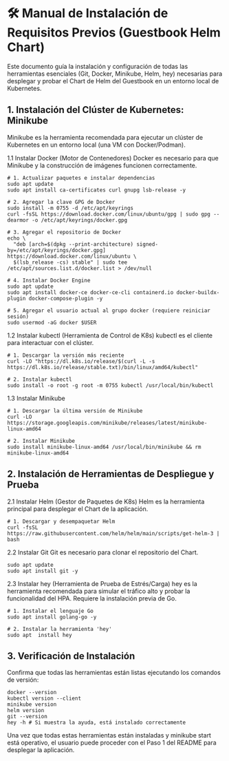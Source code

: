 # 🛠️ Manual de Instalación de Requisitos Previos (Guestbook Helm Chart)
Este documento guía la instalación y configuración de todas las herramientas esenciales (Git, Docker, Minikube, Helm, hey) necesarias para desplegar y probar el Chart de Helm del Guestbook en un entorno local de Kubernetes.

## 1. Instalación del Clúster de Kubernetes: Minikube
Minikube es la herramienta recomendada para ejecutar un clúster de Kubernetes en un entorno local (una VM con Docker/Podman).

1.1 Instalar Docker (Motor de Contenedores)
Docker es necesario para que Minikube y la construcción de imágenes funcionen correctamente.

```
# 1. Actualizar paquetes e instalar dependencias
sudo apt update
sudo apt install ca-certificates curl gnupg lsb-release -y

# 2. Agregar la clave GPG de Docker
sudo install -m 0755 -d /etc/apt/keyrings
curl -fsSL https://download.docker.com/linux/ubuntu/gpg | sudo gpg --dearmor -o /etc/apt/keyrings/docker.gpg

# 3. Agregar el repositorio de Docker
echo \
  "deb [arch=$(dpkg --print-architecture) signed-by=/etc/apt/keyrings/docker.gpg] https://download.docker.com/linux/ubuntu \
  $(lsb_release -cs) stable" | sudo tee /etc/apt/sources.list.d/docker.list > /dev/null

# 4. Instalar Docker Engine
sudo apt update
sudo apt install docker-ce docker-ce-cli containerd.io docker-buildx-plugin docker-compose-plugin -y

# 5. Agregar el usuario actual al grupo docker (requiere reiniciar sesión)
sudo usermod -aG docker $USER
```
1.2 Instalar kubectl (Herramienta de Control de K8s)
kubectl es el cliente para interactuar con el clúster.

```
# 1. Descargar la versión más reciente
curl -LO "https://dl.k8s.io/release/$(curl -L -s https://dl.k8s.io/release/stable.txt)/bin/linux/amd64/kubectl"

# 2. Instalar kubectl
sudo install -o root -g root -m 0755 kubectl /usr/local/bin/kubectl
```

1.3 Instalar Minikube

```
# 1. Descargar la última versión de Minikube
curl -LO https://storage.googleapis.com/minikube/releases/latest/minikube-linux-amd64

# 2. Instalar Minikube
sudo install minikube-linux-amd64 /usr/local/bin/minikube && rm minikube-linux-amd64

```

## 2. Instalación de Herramientas de Despliegue y Prueba

2.1 Instalar Helm (Gestor de Paquetes de K8s)
Helm es la herramienta principal para desplegar el Chart de la aplicación.

```
# 1. Descargar y desempaquetar Helm
curl -fsSL https://raw.githubusercontent.com/helm/helm/main/scripts/get-helm-3 | bash
```
2.2 Instalar Git
Git es necesario para clonar el repositorio del Chart.

```
sudo apt update
sudo apt install git -y
```

2.3 Instalar hey (Herramienta de Prueba de Estrés/Carga)
hey es la herramienta recomendada para simular el tráfico alto y probar la funcionalidad del HPA. Requiere la instalación previa de Go.

```
# 1. Instalar el lenguaje Go
sudo apt install golang-go -y

# 2. Instalar la herramienta 'hey'
sudo apt  install hey

```

## 3. Verificación de Instalación
Confirma que todas las herramientas están listas ejecutando los comandos de versión:

```
docker --version
kubectl version --client
minikube version
helm version
git --version
hey -h # Si muestra la ayuda, está instalado correctamente

```

Una vez que todas estas herramientas están instaladas y minikube start está operativo, el usuario puede proceder con el Paso 1 del README para desplegar la aplicación.



